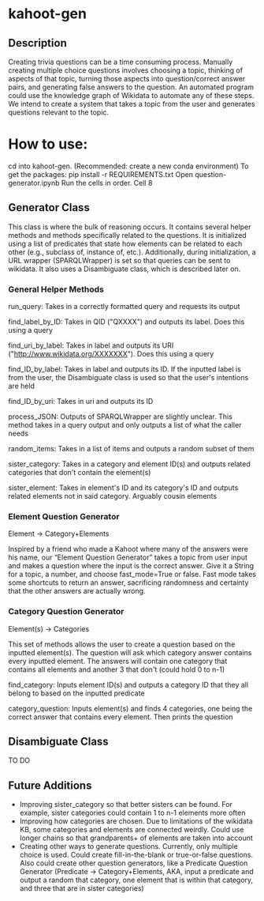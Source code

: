 # kahoot-gen
## Description
Creating trivia questions can be a time consuming process. Manually creating multiple choice questions involves choosing a topic, thinking of aspects of that topic, turning those aspects into question/correct answer pairs, and generating false answers to the question. An automated program could use the knowledge graph of Wikidata to automate any of these steps. We intend to create a system that takes a topic from the user and generates questions relevant to the topic.

# How to use:
cd into kahoot-gen.
(Recommended: create a new conda environment)
To get the packages:
pip install -r REQUIREMENTS.txt
Open question-generator.ipynb
Run the cells in order.
Cell 8

## Generator Class
This class is where the bulk of reasoning occurs. It contains several helper methods and methods specifically related to the questions.
It is initialized using a list of predicates that state how elements can be related to each other (e.g., subclass of, instance of, etc.). Additionally, during initialization, a URL wrapper (SPARQLWrapper) is set so that queries can be sent to wikidata. It also uses a Disambiguate class, which is described later on.

### General Helper Methods
run_query: Takes in a correctly formatted query and requests its output

find_label_by_ID: Takes in QID ("QXXXX") and outputs its label. Does this using a query

find_uri_by_label: Takes in label and outputs its URI ("http://www.wikidata.org/XXXXXXX"). Does this using a query

find_ID_by_label: Takes in label and outputs its ID. If the inputted label is from the user, the Disambiguate class is used so that the user's intentions are held

find_ID_by_uri: Takes in uri and outputs its ID

process_JSON: Outputs of SPARQLWrapper are slightly unclear. This method takes in a query output and only outputs a list of what the caller needs

random_items: Takes in a list of items and outputs a random subset of them




sister_category: Takes in a category and element ID(s) and outputs related categories that don't contain the element(s)

sister_element: Takes in element's ID and its category's ID and outputs related elements not in said category. Arguably cousin elements

### Element Question Generator
Element -> Category+Elements

 Inspired by a friend who made a Kahoot where many of the answers were his name, our “Element Question Generator” takes a topic from user input and makes a question where the input is the correct answer. Give it a String for a topic, a number, and choose fast_mode=True or false. Fast mode takes some shortcuts to return an answer, sacrificing randomness and certainty that the other answers are actually wrong.

### Category Question Generator
Element(s) -> Categories

This set of methods allows the user to create a question based on the inputted element(s). The question will ask which category answer contains every inputted element. The answers will contain one category that contains all elements and another 3 that don't (could hold 0 to n-1)

find_category: Inputs element ID(s) and outputs a category ID that they all belong to based on the inputted predicate

category_question: Inputs element(s) and finds 4 categories, one being the correct answer that contains every element. Then prints the question

## Disambiguate Class

TO DO

## Future Additions
- Improving sister_category so that better sisters can be found. For example, sister categories could contain 1 to n-1 elements more often
- Improving how categories are chosen. Due to limitations of the wikidata KB, some categories and elements are connected weirdly. Could use longer chains so that grandparents+ of elements are taken into account
- Creating other ways to generate questions. Currently, only multiple choice is used. Could create fill-in-the-blank or true-or-false questions. Also could create other question generators, like a Predicate Question Generator (Predicate -> Category+Elements, AKA, input a predicate and output a random that category, one element that is within that category, and three that are in sister categories)

